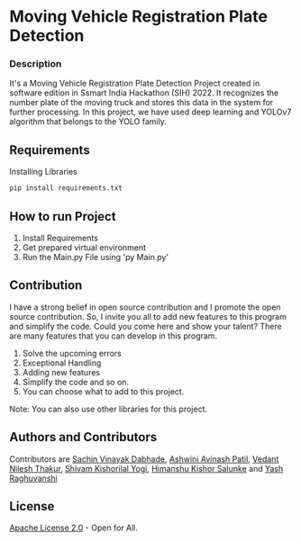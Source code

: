# Moving Vehicle Registration Plate Detection 

### Description
It's a Moving Vehicle Registration Plate Detection Project created in software edition in Ssmart India Hackathon (SIH) 2022. It recognizes the number plate of the moving truck and stores this data in the system for further processing. In this project, we have used deep learning and YOLOv7 algorithm that belongs to the YOLO family. 

## Requirements
Installing Libraries
```bash
pip install requirements.txt
```

## How to run Project
1. Install Requirements
2. Get prepared virtual environment
3. Run the Main.py File using 'py Main.py'

## Contribution
I have a strong belief in open source contribution and I promote the open source contribution. So, I invite you all to add new features to this program and simplify the code. Could you come here and show your talent? There are many features that you can develop in this program.

1. Solve the upcoming errors
2. Exceptional Handling
3. Adding new features
4. Simplify the code and so on.
5. You can choose what to add to this project. 

Note: You can also use other libraries for this project.

## Authors and Contributors
Contributors are [Sachin Vinayak Dabhade](https://github.com/SachinDabhade), [Ashwini Avinash Patil](https://github.com/Ashwini-05), [Vedant Nilesh Thakur](), [Shivam Kishorilal Yogi](), [Himanshu Kishor Salunke](https://github.com/HRS0221) and [Yash Raghuvanshi]()

## License
[Apache License 2.0](https://choosealicense.com/licenses/apache-2.0/) - Open for All.
